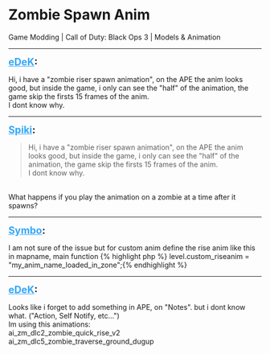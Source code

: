 # Zombie Spawn Anim
Game Modding | Call of Duty: Black Ops 3 | Models & Animation

---
<strong style="font-size: 1.4em;"><span style="text-decoration: underline;text-decoration-color: #34a7f9;"><span style="color:#34a7f9;">eDeK</span></span>:</strong>

<p>Hi, i have a &quot;zombie riser spawn animation&quot;, on the APE the anim looks good, but inside the game, i only can see the &quot;half&quot; of the animation, the game skip the firsts 15 frames of the anim.<br />I dont know why.</p>

---
<strong style="font-size: 1.4em;"><span style="text-decoration: underline;text-decoration-color: #34a7f9;"><span style="color:#34a7f9;">Spiki</span></span>:</strong>

<p><blockquote>Hi, i have a &quot;zombie riser spawn animation&quot;, on the APE the anim looks good, but inside the game, i only can see the &quot;half&quot; of the animation, the game skip the firsts 15 frames of the anim.<br />I dont know why.<br /></blockquote><br />What happens if you play the animation on a zombie at a time after it spawns?</p>

---
<strong style="font-size: 1.4em;"><span style="text-decoration: underline;text-decoration-color: #34a7f9;"><span style="color:#34a7f9;">Symbo</span></span>:</strong>

<p>I am not sure of the issue but for custom anim define the rise anim like this in mapname, main function {% highlight php %}
level.custom_riseanim = "my_anim_name_loaded_in_zone";{% endhighlight %}
</p>

---
<strong style="font-size: 1.4em;"><span style="text-decoration: underline;text-decoration-color: #34a7f9;"><span style="color:#34a7f9;">eDeK</span></span>:</strong>

<p>Looks like i forget to add something in APE, on &quot;Notes&quot;. but i dont know what. (&quot;Action, Self Notify, etc...&quot;)<br />Im using this animations:<br />ai_zm_dlc2_zombie_quick_rise_v2<br />ai_zm_dlc5_zombie_traverse_ground_dugup</p>
